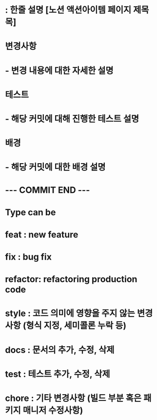 # <type>: 한줄 설명 [노션 액션아이템 페이지 제목목] 

변경사항
======
# - 변경 내용에 대한 자세한 설명

테스트
======
# - 해당 커밋에 대해 진행한 테스트 설명

배경
======
# - 해당 커밋에 대한 배경 설명

# --- COMMIT END ---
# Type can be
#   feat    : new feature
#   fix     : bug fix
#   refactor: refactoring production code
#   style   : 코드 의미에 영향을 주지 않는 변경사항 (형식 지정, 세미콜론 누락 등)
#   docs    : 문서의 추가, 수정, 삭제
#   test    : 테스트 추가, 수정, 삭제
#   chore   : 기타 변경사항 (빌드 부분 혹은 패키지 매니저 수정사항)